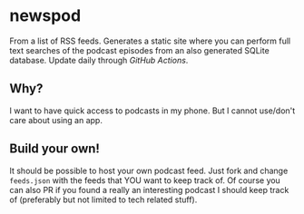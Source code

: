 # newspod

From a list of RSS feeds. Generates a static site where you can perform full text searches of the podcast episodes from an also generated SQLite database. Update daily through *GitHub Actions*.

## Why?

I want to have quick access to podcasts in my phone. But I cannot use/don't care about using an app.

## Build your own!

It should be possible to host your own podcast feed. Just fork and change `feeds.json` with the feeds that YOU want to keep track of. Of course you can also PR if you found a really an interesting podcast I should keep track of (preferably but not limited to tech related stuff).

